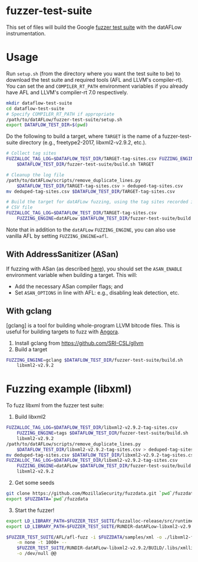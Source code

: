 # fuzzer-test-suite

This set of files will build the Google [fuzzer test
suite](https://github.com/google/fuzzer-test-suite) with the datAFLow
instrumentation.

# Usage

Run `setup.sh` (from the directory where you want the test suite to be) to
download the test suite and required tools (AFL and LLVM's
compiler-rt). You can set the and `COMPILER_RT_PATH` environment variables if
you already have AFL and LLVM's compiler-rt 7.0 respectively.

```bash
mkdir dataflow-test-suite
cd dataflow-test-suite
# Specify COMPILER_RT_PATH if appropriate
/path/to/datAFLow/fuzzer-test-suite/setup.sh
export DATAFLOW_TEST_DIR=$(pwd)
```

Do the following to build a target, where `TARGET` is the name of a
fuzzer-test-suite directory (e.g., freetype2-2017, libxml2-v2.9.2, etc.).

```bash
# Collect tag sites
FUZZALLOC_TAG_LOG=$DATAFLOW_TEST_DIR/TARGET-tag-sites.csv FUZZING_ENGINE=tags  \
    $DATAFLOW_TEST_DIR/fuzzer-test-suite/build.sh TARGET

# Cleanup the log file
/path/to/datAFLow/scripts/remove_duplicate_lines.py                            \
    $DATAFLOW_TEST_DIR/TARGET-tag-sites.csv > deduped-tag-sites.csv
mv deduped-tag-sites.csv $DATAFLOW_TEST_DIR/TARGET-tag-sites.csv

# Build the target for datAFLow fuzzing, using the tag sites recorded in the
# CSV file
FUZZALLOC_TAG_LOG=$DATAFLOW_TEST_DIR/TARGET-tag-sites.csv                      \
    FUZZING_ENGINE=datAFLow $DATAFLOW_TEST_DIR/fuzzer-test-suite/build.sh TARGET
```

Note that in addition to the `datAFLow` `FUZZING_ENGINE`, you can also use
vanilla AFL by setting `FUZZING_ENGINE=afl`.

## With AddressSanitizer (ASan)

If fuzzing with ASan (as described
[here](https://github.com/HexHive/datAFLow/tree/master/fuzzalloc#with-addresssanitizer-asan)),
you should set the `ASAN_ENABLE` environment variable when building a target.
This will:

 * Add the necessary ASan compiler flags; and
 * Set `ASAN_OPTIONS` in line with AFL: e.g., disabling leak detection, etc.

## With gclang

[gclang] is a tool for building whole-program LLVM bitcode files. This is useful
for building targets to fuzz with
[Angora](https://github.com/AngoraFuzzer/Angora).

1. Install gclang from https://github.com/SRI-CSL/gllvm
2. Build a target

```bash
FUZZING_ENGINE=gclang $DATAFLOW_TEST_DIR/fuzzer-test-suite/build.sh            \
    libxml2-v2.9.2
```

# Fuzzing example (libxml)

To fuzz libxml from the fuzzer test suite:

1. Build libxml2

```bash
FUZZALLOC_TAG_LOG=$DATAFLOW_TEST_DIR/libxml2-v2.9.2-tag-sites.csv              \
    FUZZING_ENGINE=tags $DATAFLOW_TEST_DIR/fuzzer-test-suite/build.sh          \
    libxml2-v2.9.2
/path/to/datAFLow/scripts/remove_duplicate_lines.py                            \
    $DATAFLOW_TEST_DIR/libxml2-v2.9.2-tag-sites.csv > deduped-tag-sites.csv
mv deduped-tag-sites.csv $DATAFLOW_TEST_DIR/libxml2-v2.9.2-tag-sites.csv
FUZZALLOC_TAG_LOG=$DATAFLOW_TEST_DIR/libxml2-v2.9.2-tag-sites.csv              \
    FUZZING_ENGINE=datAFLow $DATAFLOW_TEST_DIR/fuzzer-test-suite/build.sh      \
    libxml2-v2.9.2
```

2. Get some seeds

```bash
git clone https://github.com/MozillaSecurity/fuzzdata.git `pwd`/fuzzdata
export $FUZZDATA=`pwd`/fuzzdata
```

3. Start the fuzzer!

```bash
export LD_LIBRARY_PATH=$FUZZER_TEST_SUITE/fuzzalloc-release/src/runtime/malloc:$LD_LIBRARY_PATH
export LD_LIBRARY_PATH=$FUZZER_TEST_SUITE/RUNDIR-datAFLow-libxml2-v2.9.2/BUILD/.libs/:$LD_LIBRARY_PATH

$FUZZER_TEST_SUITE/AFL/afl-fuzz -i $FUZZDATA/samples/xml -o ./libxml2-fuzz-out \
    -m none -t 1000+ --                                                        \
    $FUZZER_TEST_SUITE/RUNDIR-datAFLow-libxml2-v2.9.2/BUILD/.libs/xmllint      \
    -o /dev/null @@
```

